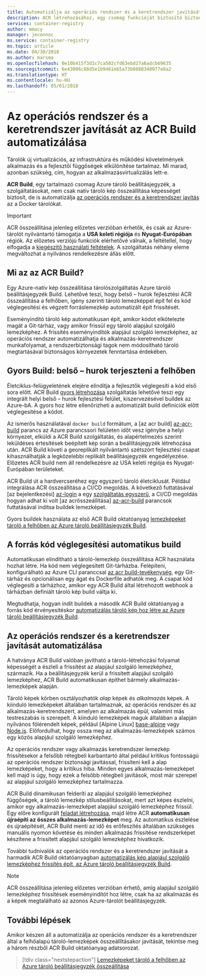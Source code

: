 ```yaml
---
title: Automatizálja az operációs rendszer és a keretrendszer javítását az Azure tároló beállításjegyzék Build (ACR összeállítása)
description: ACR létrehozásához, egy csomag funkcióját biztosító biztonságos, Azure-tároló beállításjegyzék bevezetést automatikus tároló lemezkép összeállítása és a felhőben javítását.
services: container-registry
author: mmacy
manager: jeconnoc
ms.service: container-registry
ms.topic: article
ms.date: 04/30/2018
ms.author: marsma
ms.openlocfilehash: 0e10b415f3d1c7ca502cfd63ebd27a6adcb69635
ms.sourcegitcommit: 6e43006c88d5e1b9461e65a73b8888340077e8a2
ms.translationtype: HT
ms.contentlocale: hu-HU
ms.lasthandoff: 05/01/2018
---
```

# <a name="automate-os-and-framework-patching-with-acr-build"></a>Az operációs rendszer és a keretrendszer javítását az ACR Build automatizálása

Tárolók új virtualizációs, az infrastruktúra és működési követelmények alkalmazás és a fejlesztői függőségek elkülönítése tartalmaz. Mi marad, azonban szükség, cím, hogyan az alkalmazásvirtualizálás lett-e.

**ACR Build**, egy tartalmazó csomag Azure tároló beállításjegyzék, a szolgáltatásokat, nem csak natív tároló kép összeállítása képességet biztosít, de is automatizálja [az operációs rendszer és a keretrendszer javítás](#automate-os-and-framework-patching) az a Docker tárolókat.

> [!IMPORTANT]
> ACR összeállítása jelenleg előzetes verzióban érhetők, és csak az Azure-tárolót nyilvántartó támogatja a **USA keleti régiója** és **Nyugat-Európában** régiók. Az előzetes verziójú funkciók elérhetővé válnak, a feltétellel, hogy elfogadja a [kiegészítő használati feltételek][terms-of-use]. A szolgáltatás néhány eleme megváltozhat a nyilvános rendelkezésre állás előtt.

## <a name="what-is-acr-build"></a>Mi az az ACR Build?

Egy Azure-natív kép összeállítása tárolószolgáltatás Azure tároló beállításjegyzék Build. Lehetővé teszi, hogy belső – hurok fejlesztési ACR összeállítása a felhőben, igény szerinti tároló lemezképpel épít fel és kód véglegesítési és végzett forráslemezkép automatizált épít frissítését.

Eseményindító tároló kép automatikusan épít, amikor kódot elkötelezte magát a Git-tárház, vagy amikor frissül egy tároló alapjául szolgáló lemezképhez. A frissítés eseményindítók alapjául szolgáló lemezképhez, az operációs rendszer automatizálhatja és alkalmazás-keretrendszer munkafolyamat, a rendszerbiztonsági tagok nem módosítható tároló megtartásával biztonságos környezetek fenntartása érdekében.

## <a name="quick-build-inner-loop-extended-to-the-cloud"></a>Gyors Build: belső – hurok terjeszteni a felhőben

Életciklus-felügyeletének elejére elindítja a fejlesztők véglegesíti a kód első sora előtt. ACR Build [gyors létrehozása](container-registry-tutorial-quick-build.md) szolgáltatás lehetővé teszi egy integrált helyi belső – hurok fejlesztési felület, kiszervezésével buildek az Azure-bA. A gyors hoz létre ellenőrizheti a automatizált build definíciók előtt véglegesítése a kódot.

Az ismerős használatával `docker build` formátum, a [az acr build] [ az-acr-build] parancs az Azure parancssori felületen időt vesz igénybe a helyi környezet, elküldi a ACR Build szolgáltatás, és alapértelmezés szerint leküldéses értesítések beépített kép során a beállításjegyzék létrehozása után. ACR Build követi a georeplikált nyilvántartó szétszórt fejlesztési csapat kihasználhatják a legközelebbi replikált beállításjegyzék engedélyezése. Előzetes ACR build nem áll rendelkezésre az USA keleti régiója és Nyugat-Európában területeket.

ACR Build út a hardvercseréhez egy egyszerű tároló életciklusát. Például integrálása ACR összeállítása a CI/CD megoldás. A következő futtatásával [az bejelentkezési] [ az-login] a egy [szolgáltatás egyszerű][az-login-service-principal], a CI/CD megoldás hogyan adhat ki volt [az acrösszeállítása] [ az-acr-build] parancsok futtatásával indítsa buildek lemezképet.

Gyors buildek használata az első ACR Build oktatóanyag [lemezképeket tároló a felhőben az Azure tároló beállításjegyzék Build](container-registry-tutorial-quick-build.md).

## <a name="automatic-build-on-source-code-commit"></a>A forrás kód véglegesítési automatikus build

Automatikusan elindítható a tároló-lemezkép összeállítása ACR használata hozhat létre. Ha kód nem véglegesített Git-tárházba. Felépíteni, konfigurálható az Azure CLI paranccsal [az acr build-tevékenység][az-acr-build-task], egy Git-tárház és opcionálisan egy ágat és Dockerfile adhatók meg. A csapat kód véglegesíti a tárházhoz, amikor egy ACR Build által létrehozott webhook a tárházban definiált tároló kép build váltja ki.

Megtudhatja, hogyan indít buildek a második ACR Build oktatóanyag a forrás kód érvényesítéskor [automatizálás tároló kép hoz létre az Azure tároló beállításjegyzék Build](container-registry-tutorial-build-task.md).

## <a name="automate-os-and-framework-patching"></a>Az operációs rendszer és a keretrendszer javítását automatizálása

A hatványa ACR Build valóban javítható a tároló-létrehozási folyamat képességét a észleli a frissítést az alapjául szolgáló lemezképhez, származik. Ha a beállításjegyzék kerül a frissített alapjául szolgáló lemezképhez, ACR Build automatikusan építhet bármely alkalmazás-lemezképek alapján.

Tároló képek körben osztályozhatók *alap* képek és *alkalmazás* képek. A kiinduló lemezképeket általában tartalmaznak, az operációs rendszer és az alkalmazás-keretrendszert, amelyen az alkalmazás épül, valamint más testreszabás is szerepelt. A kiinduló lemezképek maguk általában a alapján nyilvános fölérendelt képek, például [Alpine Linux] [ base-alpine] vagy [Node.js][base-node]. Előfordulhat, hogy ossza meg az alkalmazás-lemezképek számos egy közös alapjául szolgáló lemezképhez.

Az operációs rendszer vagy alkalmazás keretrendszer lemezkép frissítésekor a felsőbb rétegbeli karbantartó által például kritikus fontosságú az operációs rendszer biztonsági javítással, frissíteni kell a alap lemezképeket, hogy a kritikus hiba. Minden egyes alkalmazás-lemezképet kell majd is úgy, hogy ezek a felsőbb rétegbeli javítások, most már szerepel az alapjául szolgáló lemezképhez tartalmazza.

ACR Build dinamikusan felderíti az alapjául szolgáló lemezképhez függőségek, a tároló lemezkép stílusbeállításokat, mert azt képes észlelni, amikor egy alkalmazás-lemezképet alapjául szolgáló lemezképhez frissül. Egy előre konfigurált [feladat létrehozása](container-registry-tutorial-base-image-update.md#create-build-task), majd létre ACR **automatikusan újraépíti az összes alkalmazás-lemezképet** meg. Az automatikus észlelése és újraépítését, ACR Build menti az idő és erőfeszítés általában szükséges manuális nyomon követése és minden alkalmazás frissítése rendszerképet készítene a frissített alapjául szolgáló lemezképhez hivatkozik.

További tudnivalók az operációs rendszer és a keretrendszer javítását a harmadik ACR Build oktatóanyagban [automatizálás kép alapjául szolgáló lemezképhez frissítés épít, az Azure tároló beállításjegyzék Build](container-registry-tutorial-base-image-update.md).

> [!NOTE]
> ACR összeállítása jelenleg előzetes verzióban érhető, amíg alapjául szolgáló lemezképhez frissítések eseményindítót hoz létre, csak ha az alkalmazás és a képek megtalálható az azonos Azure-tárolót beállításjegyzék.

## <a name="next-steps"></a>További lépések

Amikor készen áll a automatizálja az operációs rendszer és a keretrendszer által a felhőalapú tároló-lemezképek összeállításakor javítását, tekintse meg a három részből ACR Build oktatóanyag adatsorozat.

> [!div class="nextstepaction"]
> [Lemezképeket tároló a felhőben az Azure tároló beállításjegyzék összeállítása](container-registry-tutorial-quick-build.md)

<!-- LINKS - External -->
[base-alpine]: https://hub.docker.com/_/alpine/
[base-dotnet]: https://hub.docker.com/r/microsoft/dotnet/
[base-node]: https://hub.docker.com/_/node/
[base-windows]: https://hub.docker.com/r/microsoft/nanoserver/
[sample-archive]: https://github.com/Azure-Samples/acr-build-helloworld-node/archive/master.zip
[terms-of-use]: https://azure.microsoft.com/support/legal/preview-supplemental-terms/

<!-- LINKS - Internal -->
[azure-cli]: /cli/azure/install-azure-cli
[az-acr-build]: /cli/azure/acr#az-acr-build
[az-acr-build-task]: /cli/azure/acr#az-acr-build-task
[az-login]: /cli/azure/reference-index#az-login
[az-login-service-principal]: /cli/azure/authenticate-azure-cli#log-in-with-a-service-principal

<!-- IMAGES -->
[quick-build-01-fork]: ./media/container-registry-tutorial-quick-build/quick-build-01-fork.png
[quick-build-02-browser]: ./media/container-registry-tutorial-quick-build/quick-build-02-browser.png

